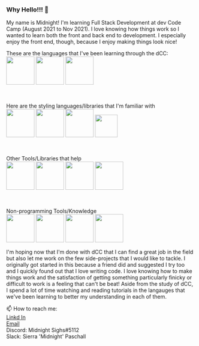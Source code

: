 ### Why Hello!!! 👋

My name is Midnight!  I'm learning Full Stack Development at dev Code Camp (August 2021 to Nov 2021).  I love knowing how things work so I wanted to learn both the front and back end to development.  I especially enjoy the front end, though, because I enjoy making things look nice! 


<p>
These are the languages that I've been learning through the dCC:
<br>
<img src="https://cdn.jsdelivr.net/gh/devicons/devicon/icons/django/django-plain.svg" style = "height:75px; width:75px;" />
<img src="https://cdn.jsdelivr.net/gh/devicons/devicon/icons/python/python-original-wordmark.svg" style = "height:75px; width:75px;"/>
<img src="https://cdn.jsdelivr.net/gh/devicons/devicon/icons/javascript/javascript-original.svg" style = "height:75px; width:75px;" />
</p>
<br>
<p>
Here are the styling languages/libraries that I'm familiar with
<br>
<img src="https://cdn.jsdelivr.net/gh/devicons/devicon/icons/sass/sass-original.svg" style = "height:75px; width:75px;"/>
<img src="https://cdn.jsdelivr.net/gh/devicons/devicon/icons/html5/html5-original-wordmark.svg" style = "height:75px; width:75px;" />
<img src="https://cdn.jsdelivr.net/gh/devicons/devicon/icons/css3/css3-original-wordmark.svg" style = "height:75px; width:75px;" />
<img src="https://cdn.jsdelivr.net/gh/devicons/devicon/icons/bootstrap/bootstrap-original.svg" style = "height:60px; width:60px;"  />
</p>
<br>
<p>
Other Tools/Libraries that help
<br>
<img src="https://cdn.jsdelivr.net/gh/devicons/devicon/icons/react/react-original-wordmark.svg" style = "height:75px; width:75px;"/>
<img src="https://cdn.jsdelivr.net/gh/devicons/devicon/icons/mysql/mysql-original-wordmark.svg" style = "height:75px; width:75px;" />
<img src="https://cdn.jsdelivr.net/gh/devicons/devicon/icons/vscode/vscode-original-wordmark.svg" style = "height:75px; width:75px;"/>
<img src="https://cdn.jsdelivr.net/gh/devicons/devicon/icons/redux/redux-original.svg" style = "height:75px; width:75px;"/>          
</p>
<br>
<p>
Non-programming Tools/Knowledge
<br>
<img src="https://cdn.jsdelivr.net/gh/devicons/devicon/icons/gimp/gimp-original-wordmark.svg" style = "height:75px; width:75px;" />
<img src="https://cdn.jsdelivr.net/gh/devicons/devicon/icons/xd/xd-plain.svg" style = "height:75px; width:75px;" />
<img src="https://cdn.jsdelivr.net/gh/devicons/devicon/icons/github/github-original.svg" style = "height:75px; width:75px;"/>
 <img src="https://cdn.jsdelivr.net/gh/devicons/devicon/icons/confluence/confluence-original.svg" style = "height:75px; width:75px;"/>
</p>

I'm hoping now that I'm done with dCC that I can find a great job in the field but also let me work on the few side-projects that I would like to tackle.  I originally got started in this because a friend did and suggested I try too and I quickly found out that I love writing code.  I love knowing how to make things work and the satisfaction of getting something particularly finicky or difficult to work is a feeling that can't be beat!  Aside from the study of dCC, I spend a lot of time watching and reading tutorials in the langauges that we've been learning to better my understanding in each of them.  

📫 How to reach me:
<br>
<a href = "https://www.linkedin.com/in/sierra-paschall-755b4b119/" target="_blank">Linkd In</a>
<br>
<a href= "mailto: Arreiskurai@yahoo.com">Email</a>
<br>
Discord: Midnight Sighs#5112
<br>
Slack: Sierra 'Midnight' Paschall

<!--
**Midnight-Sighs/Midnight-Sighs** is a ✨ _special_ ✨ repository because its `README.md` (this file) appears on your GitHub profile.

Here are some ideas to get you started:

- 🔭 I’m currently working on ...
- 🌱 I’m currently learning ...
- 👯 I’m looking to collaborate on ...
- 🤔 I’m looking for help with ...
- 💬 Ask me about ...
- 📫 How to reach me: ...
- 😄 Pronouns: ...
- ⚡ Fun fact: ...
-->
